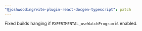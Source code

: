 ```yaml
---
"@joshwooding/vite-plugin-react-docgen-typescript": patch
---
```


Fixed builds hanging if `EXPERIMENTAL_useWatchProgram` is enabled.
